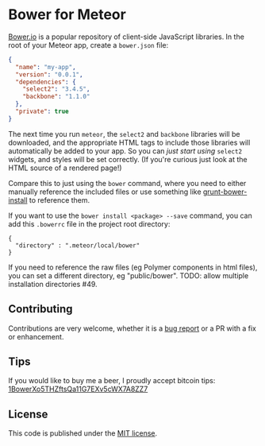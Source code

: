 # Bower for Meteor

[Bower.io](http://bower.io/) is a popular repository of client-side JavaScript
libraries. In the root of your Meteor app, create a `bower.json` file:

```json
{
  "name": "my-app",
  "version": "0.0.1",
  "dependencies": {
    "select2": "3.4.5",
    "backbone": "1.1.0"
  },
  "private": true
}
```

The next time you run `meteor`, the `select2` and `backbone` libraries will be 
downloaded, and the appropriate HTML tags to include those libraries will 
automatically be added to your app. So you can *just start using* `select2` 
widgets, and styles will be set correctly. (If you're curious just look at the 
HTML source of a rendered page!)

Compare this to just using the `bower` command, where you need to either manually
reference the included files or use something like
[grunt-bower-install](https://github.com/stephenplusplus/grunt-bower-install)
to reference them.

If you want to use the `bower install <package> --save` command, you can add this `.bowerrc` file in the project root directory:

```
{
  "directory" : ".meteor/local/bower"
}
```

If you need to reference the raw files (eg Polymer components in html files), you can set a different directory, eg "public/bower". TODO: allow multiple installation directories #49.

## Contributing

Contributions are very welcome, whether it is a
[bug report](https://github.com/mquandalle/meteor-bower/issues/new) or a PR with a fix or enhancement. 

## Tips

If you would like to buy me a beer, I proudly accept bitcoin tips:
[1BowerXo5THZftsQa11G7EXv5cWX7A8ZZ7](https://blockchain.info/address/1BowerXo5THZftsQa11G7EXv5cWX7A8ZZ7)

## License

This code is published under the [MIT license](LICENSE).
